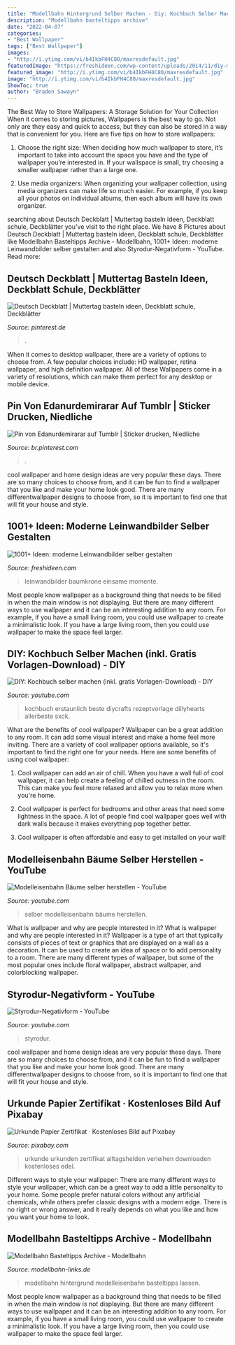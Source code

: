 ```yaml
---
title: "Modellbahn Hintergrund Selber Machen - Diy: Kochbuch Selber Machen (inkl. Gratis Vorlagen-download)"
description: "Modellbahn basteltipps archive"
date: "2022-04-07"
categories:
- "Best Wallpaper"
tags: ["Best Wallpaper"]
images:
- "http://i.ytimg.com/vi/b4IkbFH4C80/maxresdefault.jpg"
featuredImage: "https://freshideen.com/wp-content/uploads/2014/11/diy-moderne-Leinwandbilder-baumkrone.jpg"
featured_image: "http://i.ytimg.com/vi/b4IkbFH4C80/maxresdefault.jpg"
image: "http://i.ytimg.com/vi/b4IkbFH4C80/maxresdefault.jpg"
ShowToc: true
author: "Braden Sawayn"
---
```



The Best Way to Store Wallpapers: A Storage Solution for Your Collection
When it comes to storing pictures, Wallpapers is the best way to go. Not only are they easy and quick to access, but they can also be stored in a way that is convenient for you. Here are five tips on how to store wallpapers:
1) Choose the right size: When deciding how much wallpaper to store, it’s important to take into account the space you have and the type of wallpaper you’re interested in. If your wallspace is small, try choosing a smaller wallpaper rather than a large one.

2) Use media organizers: When organizing your wallpaper collection, using media organizers can make life so much easier. For example, if you keep all your photos on individual albums, then each album will have its own organizer.

	

		
searching about Deutsch Deckblatt | Muttertag basteln ideen, Deckblatt schule, Deckblätter you've visit to the right place. We have 8 Pictures about Deutsch Deckblatt | Muttertag basteln ideen, Deckblatt schule, Deckblätter like Modellbahn Basteltipps Archive - Modellbahn, 1001+ Ideen: moderne Leinwandbilder selber gestalten and also Styrodur-Negativform - YouTube. Read more:
		
    
## Deutsch Deckblatt | Muttertag Basteln Ideen, Deckblatt Schule, Deckblätter

<img loading=lazy src="https://i.pinimg.com/736x/92/1e/16/921e165386b8c26feaa45447b3599fc5.jpg" onerror="this.onerror=null;this.src='https://tse1.mm.bing.net/th?id=OIP.ov_kicnsLDrJsUEZi8MW7AHaKd&amp;pid=15.1';" alt="Deutsch Deckblatt | Muttertag basteln ideen, Deckblatt schule, Deckblätter">

_Source: pinterest.de_

>. 

	

When it comes to desktop wallpaper, there are a variety of options to choose from. A few popular choices include: HD wallpaper, retina wallpaper, and high definition wallpaper. All of these Wallpapers come in a variety of resolutions, which can make them perfect for any desktop or mobile device. 

    
## Pin Von Edanurdemirarar Auf Tumblr | Sticker Drucken, Niedliche

<img loading=lazy src="https://i.pinimg.com/736x/85/41/44/854144a0f37992c148ee38b01aace0d5.jpg" onerror="this.onerror=null;this.src='https://tse4.mm.bing.net/th?id=OIP.dmo7xkzItaTS0rcBhYpCegHaJ-&amp;pid=15.1';" alt="Pin von Edanurdemirarar auf Tumblr | Sticker drucken, Niedliche">

_Source: br.pinterest.com_

>. 

	

cool wallpaper and home design ideas are very popular these days. There are so many choices to choose from, and it can be fun to find a wallpaper that you like and make your home look good. There are many differentwallpaper designs to choose from, so it is important to find one that will fit your house and style.

    
## 1001+ Ideen: Moderne Leinwandbilder Selber Gestalten

<img loading=lazy src="https://freshideen.com/wp-content/uploads/2014/11/diy-moderne-Leinwandbilder-baumkrone.jpg" onerror="this.onerror=null;this.src='https://tse2.mm.bing.net/th?id=OIP.Nmp9mEj8Y3Ffv-DIeSna7AHaJ4&amp;pid=15.1';" alt="1001+ Ideen: moderne Leinwandbilder selber gestalten">

_Source: freshideen.com_

>leinwandbilder baumkrone einsame momente. 

	

Most people know wallpaper as a background thing that needs to be filled in when the main window is not displaying. But there are many different ways to use wallpaper and it can be an interesting addition to any room. For example, if you have a small living room, you could use wallpaper to create a minimalistic look. If you have a large living room, then you could use wallpaper to make the space feel larger.

    
## DIY: Kochbuch Selber Machen (inkl. Gratis Vorlagen-Download) - DIY

<img loading=lazy src="https://i.ytimg.com/vi/fM549O-Sxck/maxresdefault.jpg" onerror="this.onerror=null;this.src='https://tse4.mm.bing.net/th?id=OIP.ryfsXpofe1P_178JzBqEQgHaEK&amp;pid=15.1';" alt="DIY: Kochbuch selber machen (inkl. gratis Vorlagen-Download) - DIY">

_Source: youtube.com_

>kochbuch erstaunlich beste diycrafts rezeptvorlage dillyhearts allerbeste sxck. 

	

What are the benefits of cool wallpaper?
Wallpaper can be a great addition to any room. It can add some visual interest and make a home feel more inviting. There are a variety of cool wallpaper options available, so it's important to find the right one for your needs. Here are some benefits of using cool wallpaper: 
1. Cool wallpaper can add an air of chill. When you have a wall full of cool wallpaper, it can help create a feeling of chilled outness in the room. This can make you feel more relaxed and allow you to relax more when you're home. 

2. Cool wallpaper is perfect for bedrooms and other areas that need some lightness in the space. A lot of people find cool wallpaper goes well with dark walls because it makes everything pop together better. 

3. Cool wallpaper is often affordable and easy to get installed on your wall!

    
## Modelleisenbahn Bäume Selber Herstellen - YouTube

<img loading=lazy src="http://i.ytimg.com/vi/b4IkbFH4C80/maxresdefault.jpg" onerror="this.onerror=null;this.src='https://tse4.mm.bing.net/th?id=OIP.Rs6qo1xVoCxgw8GW4FckzwHaEK&amp;pid=15.1';" alt="Modelleisenbahn Bäume selber herstellen - YouTube">

_Source: youtube.com_

>selber modelleisenbahn bäume herstellen. 

	

What is wallpaper and why are people interested in it?
What is wallpaper and why are people interested in it?
Wallpaper is a type of art that typically consists of pieces of text or graphics that are displayed on a wall as a decoration. It can be used to create an idea of space or to add personality to a room. There are many different types of wallpaper, but some of the most popular ones include floral wallpaper, abstract wallpaper, and colorblocking wallpaper.

    
## Styrodur-Negativform - YouTube

<img loading=lazy src="http://i.ytimg.com/vi/9gMDLiatHsw/maxresdefault.jpg" onerror="this.onerror=null;this.src='https://tse1.mm.bing.net/th?id=OIP.Lq9b042DDICwYLgkzpldvgHaEK&amp;pid=15.1';" alt="Styrodur-Negativform - YouTube">

_Source: youtube.com_

>styrodur. 

	

cool wallpaper and home design ideas are very popular these days. There are so many choices to choose from, and it can be fun to find a wallpaper that you like and make your home look good. There are many differentwallpaper designs to choose from, so it is important to find one that will fit your house and style.

    
## Urkunde Papier Zertifikat · Kostenloses Bild Auf Pixabay

<img loading=lazy src="https://cdn.pixabay.com/photo/2017/08/21/17/43/certificate-2666186_640.jpg" onerror="this.onerror=null;this.src='https://tse2.mm.bing.net/th?id=OIP.LJp3sYasAuZ-SZegDcfdfwAAAA&amp;pid=15.1';" alt="Urkunde Papier Zertifikat · Kostenloses Bild auf Pixabay">

_Source: pixabay.com_

>urkunde urkunden zertifikat alltagshelden verleihen downloaden kostenloses edel. 

	

Different ways to style your wallpaper:
There are many different ways to style your wallpaper, which can be a great way to add a little personality to your home. Some people prefer natural colors without any artificial chemicals, while others prefer classic designs with a modern edge. There is no right or wrong answer, and it really depends on what you like and how you want your home to look.

    
## Modellbahn Basteltipps Archive - Modellbahn

<img loading=lazy src="https://www.modellbahn-links.de/wp-content/gallery/modellbahn-hintergrund/modelleisenbahn-hintergrund.jpg" onerror="this.onerror=null;this.src='https://tse2.mm.bing.net/th?id=OIP.5LdUWidcdMe7yb5eWdTwiwHaE7&amp;pid=15.1';" alt="Modellbahn Basteltipps Archive - Modellbahn">

_Source: modellbahn-links.de_

>modellbahn hintergrund modelleisenbahn basteltipps lassen. 

	

Most people know wallpaper as a background thing that needs to be filled in when the main window is not displaying. But there are many different ways to use wallpaper and it can be an interesting addition to any room. For example, if you have a small living room, you could use wallpaper to create a minimalistic look. If you have a large living room, then you could use wallpaper to make the space feel larger.

